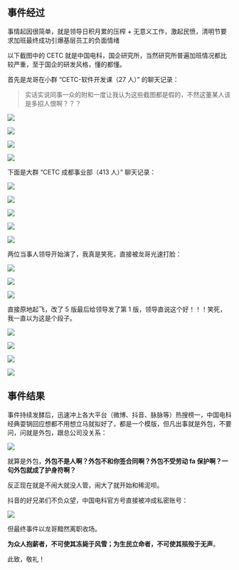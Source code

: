 ## 事件经过

事情起因很简单，就是领导日积月累的压榨 + 无意义工作，激起民愤，清明节要求加班最终成功引爆基层员工的负面情绪

以下截图中的 CETC 就是中国电科，国企研究所，当然研究所普遍加班情况都比较严重，至于国企的研发风格，懂的都懂。

首先是龙哥在小群 “CETC-软件开发课（27 人）” 的聊天记录：

> 实话实说同事一众的附和一度让我认为这些截图都是假的，不然这董某人该是多招人恨啊？？？

![](https://cs-wiki.oss-cn-shanghai.aliyuncs.com/640.jpeg)

![](https://cs-wiki.oss-cn-shanghai.aliyuncs.com/640-20230406215751770.jpeg)

![](https://cs-wiki.oss-cn-shanghai.aliyuncs.com/640-20230406215809217.jpeg)

![](https://mmbiz.qpic.cn/mmbiz_jpg/eSdk75TK4nHRJIRBicNeObBsia4GKKhqic4PGdQ428nRx0GNNmBicLLJh2ibGCHjBIbqopHO3h3UEic0tkCdy5Ih8zgg/640?wx_fmt=jpeg&wxfrom=5&wx_lazy=1&wx_co=1)

下面是大群 “CETC 成都事业部（413 人）” 聊天记录：

![](https://cs-wiki.oss-cn-shanghai.aliyuncs.com/640-20230406220009060.jpeg)

![](https://cs-wiki.oss-cn-shanghai.aliyuncs.com/640-20230406220023340.jpeg)

![](https://cs-wiki.oss-cn-shanghai.aliyuncs.com/640-20230406220040824.jpeg)

![](https://cs-wiki.oss-cn-shanghai.aliyuncs.com/640-20230406220052537.jpeg)

![](https://cs-wiki.oss-cn-shanghai.aliyuncs.com/640-20230406220105839.jpeg)

两位当事人领导开始演了，我真是笑死，直接被龙哥光速打脸：

![](https://cs-wiki.oss-cn-shanghai.aliyuncs.com/640-20230406220144770.jpeg)

![](https://cs-wiki.oss-cn-shanghai.aliyuncs.com/640-20230406220203830.jpeg)

![](https://cs-wiki.oss-cn-shanghai.aliyuncs.com/640.png)

直接原地起飞，改了 5 版最后给领导发了第 1 版，领导直说这个好！！！笑死，我一直以为这是个段子。

![](https://cs-wiki.oss-cn-shanghai.aliyuncs.com/640-20230406220318935.jpeg)

![](https://cs-wiki.oss-cn-shanghai.aliyuncs.com/640-20230406220503738.jpeg)

![](https://cs-wiki.oss-cn-shanghai.aliyuncs.com/640-20230406220522059.jpeg)

![](https://cs-wiki.oss-cn-shanghai.aliyuncs.com/640-20230406220542620.jpeg)

## 事件结果

事件持续发酵后，迅速冲上各大平台（微博、抖音、脉脉等）热搜榜一，中国电科经典耍锅回应想都不用想立马就拟好了，都是一个模版，但凡出事就是外包，不要问，问就是外包，跟总公司没关系：

![](https://cs-wiki.oss-cn-shanghai.aliyuncs.com/image-20230406220903195.png)

就算是外包，**外包不是人啊？外包不和你签合同啊？外包不受劳动 fa 保护啊？一句外包就成了护身符啊？**

反正现在就是不闹大就没人管，闹大了就开始和稀泥呗。

抖音的好兄弟们不负众望，中国电科官方号直接被冲成私密账号：

![](https://cs-wiki.oss-cn-shanghai.aliyuncs.com/image-20230406221240164.png)

但最终事件以龙哥黯然离职收场。

**为众人抱薪者，不可使其冻毙于风雪；为生民立命者，不可使其殒殁于无声**。

此致，敬礼！

